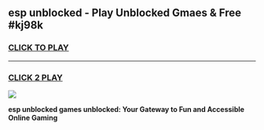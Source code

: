 
## esp unblocked - Play Unblocked Gmaes & Free #kj98k
<h3>
<a href="https://news.freeplayer.one?title=esp_unblocked&ref=24F">CLICK TO PLAY</a></h3>
<hr>

<h3>
<a href="https://news.freeplayer.one?title=esp_unblocked&ref=24F">CLICK 2 PLAY</a>
  
</h3>

<a href="https://news.freeplayer.one?title=esp_unblocked&ref=24F/"><img src="https://clearcache.store/games.png"></a>


**esp unblocked games unblocked: Your Gateway to Fun and Accessible Online Gaming**
